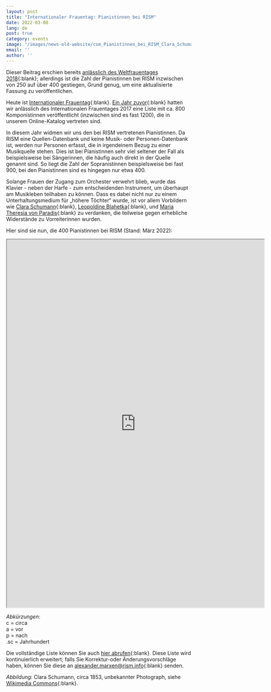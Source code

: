 ```yaml
---
layout: post
title: "Internationaler Frauentag: Pianistinnen bei RISM"
date: 2022-03-08
lang: de
post: true
category: events
image: "/images/news-old-website/csm_Pianistinnen_bei_RISM_Clara_Schumann_1853_d73ea77a21.jpg"
email: ''
author: ''
---
```

Dieser Beitrag erschien bereits [anlässlich des Weltfrauentages 2018](https://rism.info/de/events/2018/03/08/international-womens-day-women-pianists-in-rism.html){:blank}; allerdings ist die Zahl der Pianistinnen bei RISM inzwischen von 250 auf über 400 gestiegen, Grund genug, um eine aktualisierte Fassung zu veröffentlichen.

Heute ist [Internationaler Frauentag](https://internationalwomensday.com/){:blank}. [Ein Jahr zuvor](https://rism.info/de/events/2017/03/08/international-womens-day-women-composers-in.html){:blank} hatten wir anlässlich des Internationalen Frauentages 2017 eine Liste mit ca. 800 Komponistinnen veröffentlicht (inzwischen sind es fast 1200), die in unserem Online-Katalog vertreten sind.

In diesem Jahr widmen wir uns den bei RISM vertretenen Pianistinnen. Da RISM eine Quellen-Datenbank und keine Musik- oder Personen-Datenbank ist, werden nur Personen erfasst, die in irgendeinem Bezug zu einer Musikquelle stehen. Dies ist bei Pianistinnen sehr viel seltener der Fall als beispielsweise bei Sängerinnen, die häufig auch direkt in der Quelle genannt sind. So liegt die Zahl der Sopranistinnen beispielsweise bei fast 900, bei den Pianistinnen sind es hingegen nur etwa 400.

Solange Frauen der Zugang zum Orchester verwehrt blieb, wurde das Klavier - neben der Harfe - zum entscheidenden Instrument, um überhaupt am Musikleben teilhaben zu können. Dass es dabei nicht nur zu einem Unterhaltungsmedium für „höhere Töchter“ wurde, ist vor allem Vorbildern wie [Clara Schumann](https://opac.rism.info/search?View=rism&q=clara+schumann&Language=de){:blank}, [Leopoldine Blahetka](https://opac.rism.info/search?View=rism&q=Leopoldine+Blahetka&Language=de){:blank}, und [Maria Theresia von Paradis](https://opac.rism.info/search?View=rism&q=Maria+Theresia+von+Paradis&Language=de){:blank} zu verdanken, die teilweise gegen erhebliche Widerstände zu Vorreiterinnen wurden.

Hier sind sie nun, die 400 Pianistinnen bei RISM (Stand: März 2022):  

<iframe src="https://docs.google.com/spreadsheets/d/e/2PACX-1vR_VhY5OH9-_pE3pBM5R9kV-aLdtsXzoS-J6z3x6WIagUAF8Ax_pRoRsUEewd8ygbYsoGljIeCNrIzq/pubhtml?widget=true&amp;headers=false" width="700" height="1000"></iframe>  

_Abkürzungen_:  
c = circa  
a = vor  
p = nach  
.sc = Jahrhundert  

Die vollständige Liste können Sie auch [hier abrufen](https://docs.google.com/spreadsheets/d/1JdVhVWyJTPnA9AVDddINJpYZK4TEuv-4Qsemy25mDRI/edit?usp=sharing){:blank}. Diese Liste wird kontinuierlich erweitert; falls Sie Korrektur-oder Änderungsvorschläge haben, können Sie diese an [alexander.marxen@rism.info](mailto:alexander.marxen@rism.info){:blank} senden.

_Abbildung_: Clara Schumann, circa 1853, unbekannter Photograph, siehe [Wikimedia Commons](https://commons.wikimedia.org/w/index.php?curid=507751){:blank}.
